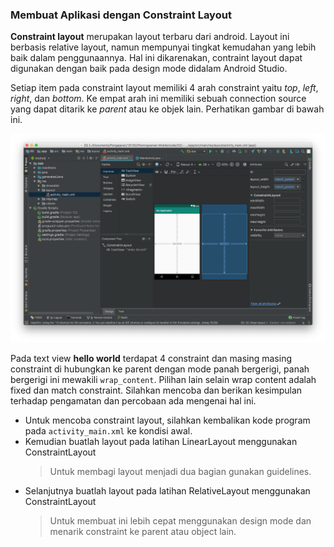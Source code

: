 ### Membuat Aplikasi dengan Constraint Layout

**Constraint layout** merupakan layout terbaru dari android. Layout ini berbasis relative layout, namun mempunyai tingkat kemudahan yang lebih baik dalam penggunaannya. Hal ini dikarenakan, contraint layout dapat digunakan dengan baik pada design mode didalam Android Studio.

Setiap item pada constraint layout memiliki 4 arah constraint yaitu *top*, *left*, *right*, dan *bottom*. Ke empat arah ini memiliki sebuah connection source yang dapat ditarik ke *parent* atau ke objek lain. Perhatikan gambar di bawah ini.

!['constraint'](img/02-constraint-layout-connection.png)

Pada text view **hello world** terdapat 4 constraint dan masing masing constraint di hubungkan ke parent dengan mode panah bergerigi, panah bergerigi ini mewakili `wrap_content`. Pilihan lain selain wrap content adalah fixed dan match constraint. Silahkan mencoba dan berikan kesimpulan terhadap pengamatan dan percobaan ada mengenai hal ini.

- Untuk mencoba constraint layout, silahkan kembalikan kode program pada `activity_main.xml` ke kondisi awal.
- Kemudian buatlah layout pada latihan LinearLayout menggunakan ConstraintLayout
  > Untuk membagi layout menjadi dua bagian gunakan guidelines.
- Selanjutnya buatlah layout pada latihan RelativeLayout menggunakan ConstraintLayout
  > Untuk membuat ini lebih cepat menggunakan design mode dan menarik constraint ke parent atau object lain.
